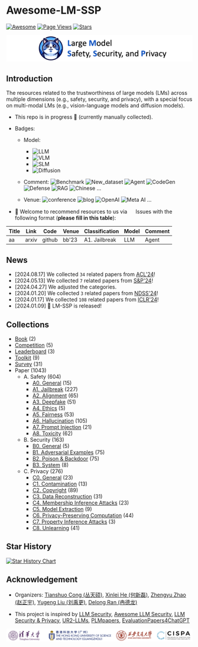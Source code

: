 # Awesome-LM-SSP

[![Awesome](https://awesome.re/badge.svg)](https://awesome.re)
[![Page Views](https://badges.toozhao.com/badges/01HMRJE3211AJ2QD2X9AKTQG67/blue.svg)](.)
[![Stars](https://img.shields.io/github/stars/ThuCCSLab/Awesome-LM-SSP)](.)

[<img src="figure/title_new.png" alt="Awesome-LM-SSP" width="1000" height="auto" class="center">](.)

## Introduction 
The resources related to the trustworthiness of large models (LMs) across multiple dimensions (e.g., safety, security, and privacy),                  with a special focus on multi-modal LMs (e.g., vision-language models and diffusion models). 

- This repo is in progress :seedling: (currently manually collected).
- Badges: 

    - Model:
        - ![LLM](https://img.shields.io/badge/LLM_(Large_Language_Model)-589cf4)
        - ![VLM](https://img.shields.io/badge/VLM_(Vision_Language_Model)-c7688b) 
        - ![SLM](https://img.shields.io/badge/SLM_(Speech_Language_Model)-39c5bb) 
        - ![Diffusion](https://img.shields.io/badge/Diffusion-a99cf4)

    - Comment: ![Benchmark](https://img.shields.io/badge/Benchmark-87b800) ![New_dataset](https://img.shields.io/badge/New_dataset-87b800) ![Agent](https://img.shields.io/badge/Agent-87b800)                 ![CodeGen](https://img.shields.io/badge/CodeGen-87b800) ![Defense](https://img.shields.io/badge/Defense-87b800) ![RAG](https://img.shields.io/badge/RAG-87b800) ![Chinese](https://img.shields.io/badge/Chinese-87b800) ...

   - Venue: ![conference](https://img.shields.io/badge/conference-f1b800) ![blog](https://img.shields.io/badge/blog-f1b800) ![OpenAI](https://img.shields.io/badge/OpenAI-f1b800)  ![Meta AI](https://img.shields.io/badge/Meta_AI-f1b800) ...

- :sunflower: Welcome to recommend resources to us via <a href="https://github.com/ThuCCSLab/Awesome-LM-SSP/issues"> <img src="https://icons.iconarchive.com/icons/github/octicons/128/issue-opened-16-icon.png" width="15" height="15"></a> Issues with the following format (**please fill in this table**): 

| Title | Link  | Code |   Venue |  Classification |  Model | Comment | 
| ---- |---- |---- |---- |---- |----|----| 
| aa |  arxiv | github  | bb'23    |  A1. Jailbreak | LLM  | Agent | 

## News
- [2024.08.17] We collected `34` related papers from [ACL'24](https://2024.aclweb.org/)!
- [2024.05.13] We collected `7` related papers from [S&P'24](https://www.computer.org/csdl/proceedings/sp/2024/1RjE8VKKk1y)!
- [2024.04.27] We adjusted the categories.
- [2024.01.20] We collected `3` related papers from [NDSS'24](https://www.ndss-symposium.org/ndss2024/accepted-papers/)!
- [2024.01.17] We collected `108` related papers from [ICLR'24](https://openreview.net/group?id=ICLR.cc/2024/Conference)!
- [2024.01.09] 🚀 LM-SSP is released!

## Collections
- [Book](collection/book.md) (2)
- [Competition](collection/competition.md) (5)
- [Leaderboard](collection/leaderboard.md) (3)
- [Toolkit](collection/toolkit.md) (9)
- [Survey](collection/survey.md) (31)
- Paper (1043)
    - A. Safety (604)
        - [A0. General](collection/paper/safety/general.md) (15)
        - [A1. Jailbreak](collection/paper/safety/jailbreak.md) (227)
        - [A2. Alignment](collection/paper/safety/alignment.md) (65)
        - [A3. Deepfake](collection/paper/safety/deepfake.md) (51)
        - [A4. Ethics](collection/paper/safety/ethics.md) (5)
        - [A5. Fairness](collection/paper/safety/fairness.md) (53)
        - [A6. Hallucination](collection/paper/safety/hallucination.md) (105)
        - [A7. Prompt Injection](collection/paper/safety/prompt_injection.md) (21)
        - [A8. Toxicity](collection/paper/safety/toxicity.md) (62)
    - B. Security (163)
        - [B0. General](collection/paper/security/general.md) (5)
        - [B1. Adversarial Examples](collection/paper/security/adversarial_examples.md) (75)
        - [B2. Poison & Backdoor](collection/paper/security/poison_&_backdoor.md) (75)
        - [B3. System](collection/paper/security/system.md) (8)
    - C. Privacy (276)
        - [C0. General](collection/paper/privacy/general.md) (23)
        - [C1. Contamination](collection/paper/privacy/contamination.md) (13)
        - [C2. Copyright](collection/paper/privacy/copyright.md) (89)
        - [C3. Data Reconstruction](collection/paper/privacy/data_reconstruction.md) (31)
        - [C4. Membership Inference Attacks](collection/paper/privacy/membership_inference_attacks.md) (23)
        - [C5. Model Extraction](collection/paper/privacy/model_extraction.md) (9)
        - [C6. Privacy-Preserving Computation](collection/paper/privacy/privacy-preserving_computation.md) (44)
        - [C7. Property Inference Attacks](collection/paper/privacy/property_inference_attacks.md) (3)
        - [C8. Unlearning](collection/paper/privacy/unlearning.md) (41)

## Star History

[![Star History Chart](https://api.star-history.com/svg?repos=ThuCCSLab/Awesome-LM-SSP&type=Date)](https://star-history.com/#ThuCCSLab/Awesome-LM-SSP&Date)

## Acknowledgement

- Organizers: [Tianshuo Cong (丛天硕)](https://tianshuocong.github.io/), [Xinlei He (何新磊)](https://xinleihe.github.io/), [Zhengyu Zhao (赵正宇)](https://zhengyuzhao.github.io/), [Yugeng Liu (刘禹更)](https://liu.ai/), [Delong Ran (冉德龙)](https://github.com/eggry)

- This project is inspired by [LLM Security](https://llmsecurity.net/), [Awesome LLM Security](https://github.com/corca-ai/awesome-llm-security), [LLM Security & Privacy](https://github.com/chawins/llm-sp),             [UR2-LLMs](https://github.com/jxzhangjhu/Awesome-LLM-Uncertainty-Reliability-Robustness), [PLMpapers](https://github.com/thunlp/PLMpapers), [EvaluationPapers4ChatGPT](https://github.com/THU-KEG/EvaluationPapers4ChatGPT)

<p align="center"><img src="figure/logo.png" width="900" /></p>